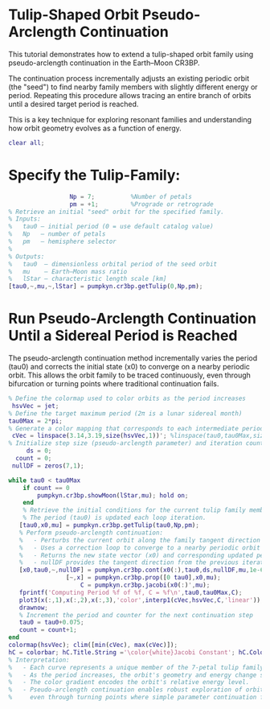 
# Tulip\-Shaped Orbit Pseudo\-Arclength Continuation

This tutorial demonstrates how to extend a tulip\-shaped orbit family using pseudo\-arclength continuation in the Earth–Moon CR3BP.


The continuation process incrementally adjusts an existing periodic orbit (the "seed") to find nearby family members with slightly different energy or period. Repeating this procedure allows tracing an entire branch of orbits until a desired target period is reached.


This is a key technique for exploring resonant families and understanding how orbit geometry evolves as a function of energy.

```matlab
clear all;
```
# Specify the Tulip\-Family:
```matlab
                 Np = 7;          %Number of petals
                 pm = +1;         %Prograde or retrograde
% Retrieve an initial "seed" orbit for the specified family.
% Inputs:
%   tau0 – initial period (0 = use default catalog value)
%   Np   – number of petals
%   pm   – hemisphere selector
%
% Outputs:
%   tau0  – dimensionless orbital period of the seed orbit
%   mu    – Earth–Moon mass ratio
%   lStar – characteristic length scale [km]
[tau0,~,mu,~,lStar] = pumpkyn.cr3bp.getTulip(0,Np,pm);
```
# Run Pseudo\-Arclength Continuation Until a Sidereal Period is Reached

The pseudo\-arclength continuation method incrementally varies the period (tau0) and corrects the initial state (x0) to converge on a nearby periodic orbit. This allows the orbit family to be traced continuously, even through bifurcation or turning points where traditional continuation fails.

```matlab
% Define the colormap used to color orbits as the period increases
 hsvVec = jet;
% Define the target maximum period (2π is a lunar sidereal month)
tau0Max = 2*pi;
% Generate a color mapping that corresponds to each intermediate period
 cVec = linspace(3.14,3.19,size(hsvVec,1))'; %linspace(tau0,tau0Max,size(hsvVec,1))';
% Initialize step size (pseudo-arclength parameter) and iteration counter
     ds = 0;
  count = 0;
 nullDF = zeros(7,1); 

while tau0 < tau0Max     
    if count == 0
        pumpkyn.cr3bp.showMoon(lStar,mu); hold on;
    end
    % Retrieve the initial conditions for the current tulip family member.
    % The period (tau0) is updated each loop iteration.
   [tau0,x0,mu] = pumpkyn.cr3bp.getTulip(tau0,Np,pm);
   % Perform pseudo-arclength continuation:
   %   - Perturbs the current orbit along the family tangent direction
   %   - Uses a correction loop to converge to a nearby periodic orbit
   %   - Returns the new state vector (x0) and corresponding updated period (tau0)
   %   - nullDF provides the tangent direction from the previous iteration
   [x0,tau0,~,nullDF] = pumpkyn.cr3bp.cont(x0(:),tau0,ds,nullDF,mu,1e-6);
                [~,x] = pumpkyn.cr3bp.prop([0 tau0],x0,mu);
                    C = pumpkyn.cr3bp.jacobi(x0(:)',mu);
   fprintf('Computing Period %f of %f, C = %f\n',tau0,tau0Max,C);
   plot3(x(:,1),x(:,2),x(:,3),'color',interp1(cVec,hsvVec,C,'linear')); 
   drawnow;
   % Increment the period and counter for the next continuation step
   tau0 = tau0+0.075;
   count = count+1;
end
colormap(hsvVec); clim([min(cVec), max(cVec)]); 
hC = colorbar; hC.Title.String ='\color{white}Jacobi Constant'; hC.Color = 'w';
% Interpretation:
%   - Each curve represents a unique member of the 7-petal tulip family.
%   - As the period increases, the orbit's geometry and energy change smoothly.
%   - The color gradient encodes the orbit's relative energy level.
%   - Pseudo-arclength continuation enables robust exploration of orbit families
%     even through turning points where simple parameter continuation fails.
```
